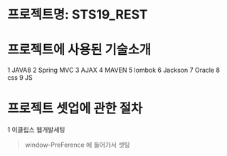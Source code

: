 # 프로젝트명: STS19_REST

# 프로젝트에 사용된 기술소개
1 JAVA8
2 Spring MVC
3 AJAX
4 MAVEN
5 lombok
6 Jackson
7 Oracle
8 css
9 JS

# 프로젝트 셋업에 관한 절차
1 이클립스 웹개발세팅
 >  window-PreFerence 에 들어가서 셋팅




